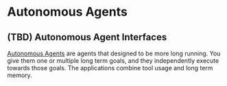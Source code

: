 # Autonomous Agents

## (TBD) Autonomous Agent Interfaces

[Autonomous Agents](https://js.langchain.com/docs/use_cases/autonomous_agents/) are agents that designed to be more long running. You give them one or multiple long term goals, and they independently execute towards those goals. The applications combine tool usage and long term memory.
